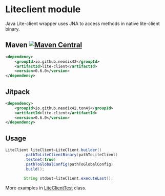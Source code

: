 # Liteclient module

Java Lite-client wrapper uses JNA to access methods in native lite-client binary.

## Maven [![Maven Central][maven-central-svg]][maven-central]

```xml
<dependency>
    <groupId>io.github.neodix42</groupId>
    <artifactId>lite-client</artifactId>
    <version>0.6.0</version>
</dependency>
```

## Jitpack

```xml
<dependency>
    <groupId>io.github.neodix42.ton4j</groupId>
    <artifactId>lite-client</artifactId>
    <version>0.6.0</version>
</dependency>
```

## Usage

```java
LiteClient liteClient=LiteClient.builder()
        .pathToLiteClientBinary(pathToLiteClient)
        .testnet(true)
        .pathToGlobalConfig(pathToGlobalConfig)
        .build();

        String stdout=liteClient.executeLast();

```

More examples in [LiteClientTest](../liteclient/src/test/java/org/ton/java/liteclient/LiteClientTest.java) class.


[maven-central-svg]: https://img.shields.io/maven-central/v/io.github.neodix42/tonlib

[maven-central]: https://mvnrepository.com/artifact/io.github.neodix42/tonlib

[ton-svg]: https://img.shields.io/badge/Based%20on-TON-blue

[ton]: https://ton.org